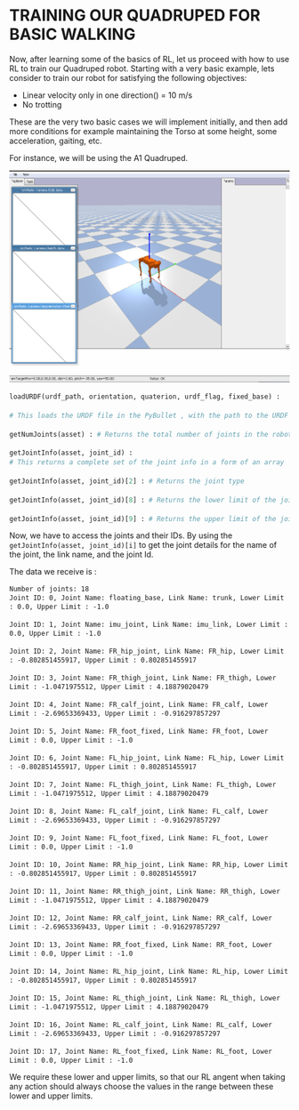 # TRAINING OUR QUADRUPED FOR BASIC WALKING 

Now, after learning some of the basics of RL, let us proceed with how to use RL to train our Quadruped robot. Starting with a very basic example, lets consider to train our robot for satisfying the following objectives:
* Linear velocity only in one direction() = 10 m/s
* No trotting

These are the very two basic cases we will implement initially, and then add more conditions for example maintaining the Torso at some height, some acceleration, gaiting, etc.

For instance, we will be using the A1 Quadruped.

![alt text](assets/quad_in_pybullet.png)


``` python
loadURDF(urdf_path, orientation, quaterion, urdf_flag, fixed_base) : 

# This loads the URDF file in the PyBullet , with the path to the URDF file, the orientation, collision flag and whether the base is fixed(True or False)

getNumJoints(asset) : # Returns the total number of joints in the robot

getJointInfo(asset, joint_id) : 
# This returns a complete set of the joint info in a form of an array

getJointInfo(asset, joint_id)[2] : # Returns the joint type

getJointInfo(asset, joint_id)[8] : # Returns the lower limit of the joint angle

getJointInfo(asset, joint_id)[9] : # Returns the upper limit of the joint angle

```


Now, we have to access the joints and their IDs. By using the ` getJointInfo(asset, joint_id)[i]` to get the joint details for the name of the joint, the link name, and the joint Id. 

The data we receive is : 

``` terminal
Number of joints: 18
Joint ID: 0, Joint Name: floating_base, Link Name: trunk, Lower Limit : 0.0, Upper Limit : -1.0

Joint ID: 1, Joint Name: imu_joint, Link Name: imu_link, Lower Limit : 0.0, Upper Limit : -1.0

Joint ID: 2, Joint Name: FR_hip_joint, Link Name: FR_hip, Lower Limit : -0.802851455917, Upper Limit : 0.802851455917

Joint ID: 3, Joint Name: FR_thigh_joint, Link Name: FR_thigh, Lower Limit : -1.0471975512, Upper Limit : 4.18879020479

Joint ID: 4, Joint Name: FR_calf_joint, Link Name: FR_calf, Lower Limit : -2.69653369433, Upper Limit : -0.916297857297

Joint ID: 5, Joint Name: FR_foot_fixed, Link Name: FR_foot, Lower Limit : 0.0, Upper Limit : -1.0

Joint ID: 6, Joint Name: FL_hip_joint, Link Name: FL_hip, Lower Limit : -0.802851455917, Upper Limit : 0.802851455917

Joint ID: 7, Joint Name: FL_thigh_joint, Link Name: FL_thigh, Lower Limit : -1.0471975512, Upper Limit : 4.18879020479

Joint ID: 8, Joint Name: FL_calf_joint, Link Name: FL_calf, Lower Limit : -2.69653369433, Upper Limit : -0.916297857297

Joint ID: 9, Joint Name: FL_foot_fixed, Link Name: FL_foot, Lower Limit : 0.0, Upper Limit : -1.0

Joint ID: 10, Joint Name: RR_hip_joint, Link Name: RR_hip, Lower Limit : -0.802851455917, Upper Limit : 0.802851455917

Joint ID: 11, Joint Name: RR_thigh_joint, Link Name: RR_thigh, Lower Limit : -1.0471975512, Upper Limit : 4.18879020479

Joint ID: 12, Joint Name: RR_calf_joint, Link Name: RR_calf, Lower Limit : -2.69653369433, Upper Limit : -0.916297857297

Joint ID: 13, Joint Name: RR_foot_fixed, Link Name: RR_foot, Lower Limit : 0.0, Upper Limit : -1.0

Joint ID: 14, Joint Name: RL_hip_joint, Link Name: RL_hip, Lower Limit : -0.802851455917, Upper Limit : 0.802851455917

Joint ID: 15, Joint Name: RL_thigh_joint, Link Name: RL_thigh, Lower Limit : -1.0471975512, Upper Limit : 4.18879020479

Joint ID: 16, Joint Name: RL_calf_joint, Link Name: RL_calf, Lower Limit : -2.69653369433, Upper Limit : -0.916297857297

Joint ID: 17, Joint Name: RL_foot_fixed, Link Name: RL_foot, Lower Limit : 0.0, Upper Limit : -1.0

```

We require these lower and upper limits, so that our RL angent when taking any action should always choose the values in the range between these lower and upper limits.
